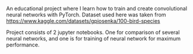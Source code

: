 An educational project where I learn how to train and create convolutional neural networks with PyTorch.
Dataset used here was taken from https://www.kaggle.com/datasets/gpiosenka/100-bird-species


Project consists of 2 jupyter notebooks. One for comparison of several neural networks, and one is for training of neural network for maximum performance.
